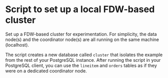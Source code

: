 # Script to set up a local FDW-based cluster

Set up a FDW-based cluster for experimentation. For simplicity, the data node(s) and the coordinator node(s) are all running on the same machine (localhost).

The script creates a new database called `cluster` that isolates the example from the rest of your PostgreSQL instance. After running the script in your PostgreSQL client, you can use the `lineitem` and `orders` tables as if they were on a dedicated coordinator node.